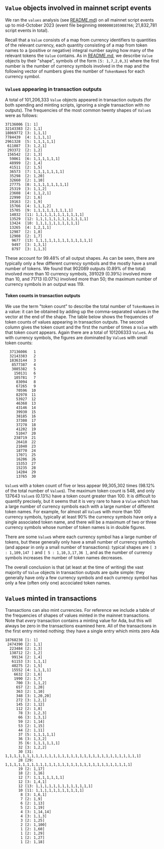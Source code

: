 ## `Value` objects involved in mainnet script events

We ran the `values` analysis (see [README.md](./README.md)) on all mainnet script
events up to mid-October 2023 (event file beginning `0000000105908766`;
21,832,781 script events in total).


Recall that a `Value` consists of a map from currency identifiers to quantities
of the relevant currency, each quantity consisting of a map from token names to
a (positive or negative) integral number saying how many of the relevant tokens
the `Value` contains.  As in [README.md](./README.md), we describe `Value` objects
by their "shape", symbols of the form `[5: 1,7,2,0,3]` where the first number
is the number of currency symbols involved in the map and the following vector
of numbers gives the number of `TokenName`s for each currency symbol.

### `Value`s appearing in transaction outputs

A total of 101,206,333 `Value` objects appeared in transaction outputs (for both
spending and minting scripts, ignoring a single transaction with no outputs).
The frequencies of the most common twenty shapes of `Value`s were as follows:

```
37136006 [1: 1]
32143383 [2: 1,1]
18069772 [3: 1,1,1]
7784439  [4: 1,1,1,1]
2961328  [5: 1,1,1,1,1]
 611087  [3: 1,2,1]
 293372  [2: 1,2]
 156542  [2: 1,3]
  59061  [6: 1,1,1,1,1,1]
  48999  [2: 1,4]
  41511  [2: 1,5]
  36573  [7: 1,1,1,1,1,1,1]
  35298  [2: 1,20]
  32660  [2: 1,10]
  27775  [8: 1,1,1,1,1,1,1,1]
  25319  [3: 1,1,2]
  23608  [4: 1,1,2,1]
  22990  [2: 1,6]
  19163  [2: 1,9]
  15766  [4: 1,1,1,2]
  15705  [9: 1,1,1,1,1,1,1,1,1]
  14832  [11: 1,1,1,1,1,1,1,1,1,1,1]
  13529  [12: 1,1,1,1,1,1,1,1,1,1,1,1]
  13424  [10: 1,1,1,1,1,1,1,1,1,1]
  13265  [4: 1,2,1,1]
  12987  [2: 1,8]
  12908  [2: 1,7]
   9677  [13: 1,1,1,1,1,1,1,1,1,1,1,1,1]
   9497  [3: 1,3,1]
   8797  [3: 1,1,3]
```

These account for 99.48% of all output shapes. As can be seen, there are
typically only a few different currency symbols and the mostly have a small
number of tokens.  We found that 902089 outputs (0.89% of the total) involved
more than 10 currency symbols, 391029 (0.39%) involved more than 10, and 71713
(0.07%) involved more than 50; the maximum number of currency symbols in an
output was 119.

#### Token counts in transaction outputs

We use the term "token count" to describe the total number of `TokenName`s in a
value: it can be obtained by adding up the comma-separated values in the vector
at the end of the shape.  The table below shows the frequencies of token counts
of values appearing in transaction outputs.  The second column gives the token
count and the first the number of times a `Value` with that token count appears.
Again there are a total of 101206333 `Value`s.  As with currency symbols, the
figures are dominated by `Value`s with small token counts:

```
  37136006   1
  32143383   2
  18363144   3
   8577387   4
   3085382   5
    150131   6
    105781   7
     83094   8
     67265   9
     70596  10
     82978  11
     53927  12
     46368  13
     43146  14
     39930  15
     38185  16
     37308  17
     37278  18
     41202  19
     51047  20
    238719  21
     26418  22
     21040  23
     18770  24
     17071  25
     16206  26
     15353  27
     15235  28
     14204  29
     13765  30
```

`Value`s with a token count of five or less appear 99,305,302 times (98.12% of
the total number of `Value`s).  The maximum token count is 548, and only 137643
`Value`s (0.13%) have a token count greater than 100.  It is difficult to
quantify precisely, but it seems that it is very rare to have a `Value` which
has a large number of currency symbols each with a large number of different
token names.  For example, for almost all `Value`s with more than 100 currency
symbols, typically at least 90% the currency symbols have only a single
associated token name, and there will be a maximum of two or three currency
symbols whose number of token names is in double figures.

There are some `Value`s where each currency symbol has a large number of tokens,
but these generally only have a small number of currency symbols (and appear in
only a small number of transactions): typical shapes are `[ 3 : 1,109,147 ]` and
`[ 5 : 1,10,3,17,36 ]`, and as the number of currency symbols increases the
number of token names decreases.

The overall conclusion is that (at least at the time of writing) the vast
majority of `Value` objects in transaction outputs are quite simple: they
generally have only a few currency symbols and each currency symbol has only a
few (often only one) accociated token names.


## `Value`s minted in transactions

Transactions can also mint currencies.  For reference we include a table of the
frequencies of shapes of values minted in the mainnet transactions.  Note that
_every_ transaction contains a minting value for Ada, but this will always be
zero in the transactions examined here.  All of the transactions in the first
entry minted nothing: they have a single entry which mints zero Ada


```
18768238 [1: 1]
 2474390 [2: 1,1]
  223484 [2: 1,3]
  138712 [2: 1,2]
   99134 [2: 1,4]
   61153 [3: 1,1,1]
   40275 [2: 1,5]
   15552 [4: 1,1,1,1]
    6632 [2: 1,6]
    1990 [2: 1,7]
     700 [3: 1,1,2]
     657 [2: 1,20]
     363 [2: 1,10]
     348 [3: 1,20,20]
     272 [3: 1,2,1]
     145 [2: 1,12]
     112 [2: 1,8]
      78 [3: 1,2,3]
      66 [3: 1,3,1]
      59 [2: 1,14]
      53 [2: 1,15]
      44 [2: 1,11]
      37 [5: 1,1,1,1,1]
      36 [3: 1,3,2]
      35 [6: 1,1,1,1,1,1]
      32 [3: 1,2,2]
      30 [31: 1,1,1,1,1,1,1,1,1,1,1,1,1,1,1,1,1,1,1,1,1,1,1,1,1,1,1,1,1,1,1]
      28 [29: 1,1,1,1,1,1,1,1,1,1,1,1,1,1,1,1,1,1,1,1,1,1,1,1,1,1,1,1,1]
      19 [2: 1,17]
      18 [2: 1,16]
      12 [7: 1,1,1,1,1,1,1]
      12 [3: 1,4,1]
      12 [13: 1,1,1,1,1,1,1,1,1,1,1,1,1]
      10 [11: 1,1,1,1,1,1,1,1,1,1,1]
       8 [3: 1,6,1]
       7 [2: 1,9]
       6 [2: 1,13]
       5 [2: 1,19]
       4 [3: 1,14,14]
       4 [3: 1,1,3]
       3 [2: 1,25]
       2 [2: 1,100]
       1 [2: 1,60]
       1 [2: 1,29]
       1 [2: 1,27]
       1 [2: 1,18]
```
